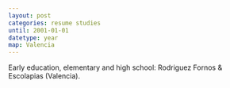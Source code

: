 ```yaml
---
layout: post
categories: resume studies
until: 2001-01-01
datetype: year
map: Valencia
---
```


Early education, elementary and high school: Rodriguez Fornos & Escolapias (Valencia).

